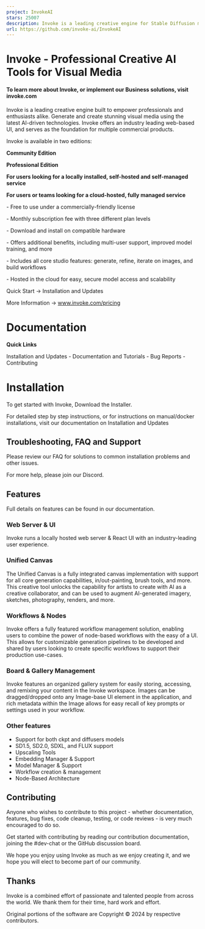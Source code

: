 ```yaml
---
project: InvokeAI
stars: 25007
description: Invoke is a leading creative engine for Stable Diffusion models, empowering professionals, artists, and enthusiasts to generate and create visual media using the latest AI-driven technologies. The solution offers an industry leading WebUI, and serves as the foundation for multiple commercial products.
url: https://github.com/invoke-ai/InvokeAI
---
```


Invoke - Professional Creative AI Tools for Visual Media
========================================================

#### To learn more about Invoke, or implement our Business solutions, visit invoke.com

Invoke is a leading creative engine built to empower professionals and enthusiasts alike. Generate and create stunning visual media using the latest AI-driven technologies. Invoke offers an industry leading web-based UI, and serves as the foundation for multiple commercial products.

Invoke is available in two editions:

**Community Edition**

**Professional Edition**

**For users looking for a locally installed, self-hosted and self-managed service**

**For users or teams looking for a cloud-hosted, fully managed service**

\- Free to use under a commercially-friendly license

\- Monthly subscription fee with three different plan levels

\- Download and install on compatible hardware

\- Offers additional benefits, including multi-user support, improved model training, and more

\- Includes all core studio features: generate, refine, iterate on images, and build workflows

\- Hosted in the cloud for easy, secure model access and scalability

Quick Start -> Installation and Updates

More Information -> www.invoke.com/pricing

Documentation
=============

**Quick Links**

Installation and Updates - Documentation and Tutorials - Bug Reports - Contributing

Installation
============

To get started with Invoke, Download the Installer.

For detailed step by step instructions, or for instructions on manual/docker installations, visit our documentation on Installation and Updates

Troubleshooting, FAQ and Support
--------------------------------

Please review our FAQ for solutions to common installation problems and other issues.

For more help, please join our Discord.

Features
--------

Full details on features can be found in our documentation.

### Web Server & UI

Invoke runs a locally hosted web server & React UI with an industry-leading user experience.

### Unified Canvas

The Unified Canvas is a fully integrated canvas implementation with support for all core generation capabilities, in/out-painting, brush tools, and more. This creative tool unlocks the capability for artists to create with AI as a creative collaborator, and can be used to augment AI-generated imagery, sketches, photography, renders, and more.

### Workflows & Nodes

Invoke offers a fully featured workflow management solution, enabling users to combine the power of node-based workflows with the easy of a UI. This allows for customizable generation pipelines to be developed and shared by users looking to create specific workflows to support their production use-cases.

### Board & Gallery Management

Invoke features an organized gallery system for easily storing, accessing, and remixing your content in the Invoke workspace. Images can be dragged/dropped onto any Image-base UI element in the application, and rich metadata within the Image allows for easy recall of key prompts or settings used in your workflow.

### Other features

-   Support for both ckpt and diffusers models
-   SD1.5, SD2.0, SDXL, and FLUX support
-   Upscaling Tools
-   Embedding Manager & Support
-   Model Manager & Support
-   Workflow creation & management
-   Node-Based Architecture

Contributing
------------

Anyone who wishes to contribute to this project - whether documentation, features, bug fixes, code cleanup, testing, or code reviews - is very much encouraged to do so.

Get started with contributing by reading our contribution documentation, joining the #dev-chat or the GitHub discussion board.

We hope you enjoy using Invoke as much as we enjoy creating it, and we hope you will elect to become part of our community.

Thanks
------

Invoke is a combined effort of passionate and talented people from across the world. We thank them for their time, hard work and effort.

Original portions of the software are Copyright © 2024 by respective contributors.
